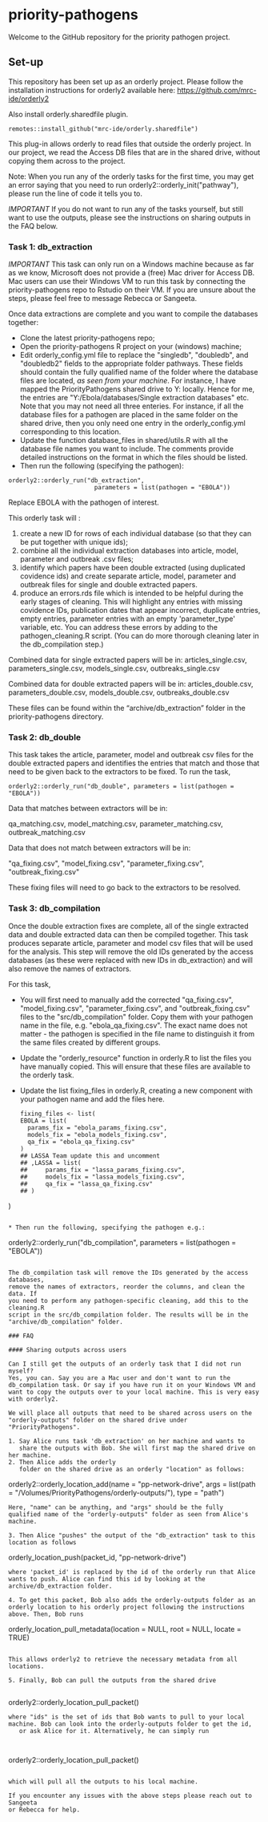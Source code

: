 # priority-pathogens
Welcome to the GitHub repository for the priority pathogen project.

## Set-up

This repository has been set up as an orderly project. Please follow the 
installation instructions for orderly2 available here: 
https://github.com/mrc-ide/orderly2


Also install orderly.sharedfile plugin.

``` 
remotes::install_github("mrc-ide/orderly.sharedfile") 

```

This plug-in allows orderly to read files that outside the orderly
project. In our project, we read the Access DB files that are in the
shared drive, without copying them across to the project.

Note: When you run any of the orderly tasks for the first time, you may get an
error saying that you need to run orderly2::orderly_init("pathway"), please run
the line of code it tells you to.

*IMPORTANT* If you do not want to run any of the tasks yourself, but
still want to use the outputs, please see the instructions on sharing
outputs in the FAQ below. 

### Task 1: db_extraction

*IMPORTANT* This task can only run on a Windows machine because as far
as we know, Microsoft does not provide a (free) Mac driver for 
Access DB. Mac users can use their Windows VM to run this task by
connecting the priority-pathogens repo to Rstudio on their VM. If you
are unsure about the steps, please feel free to message Rebecca or
Sangeeta. 

Once data extractions are complete and you want to compile the databases together:
* Clone the latest priority-pathogens repo;
* Open the priority-pathogens R project on your (windows) machine;
* Edit orderly_config.yml file to replace the "singledb", "doubledb", and 
"doubledb2" fields to the appropriate folder pathways. These fields should 
contain the fully qualified name of the folder where the database files are 
located, *as seen from your machine*. For instance, I have mapped the 
PriorityPathogens shared drive to Y: locally. Hence for me, the entries are 
"Y:/Ebola/databases/Single extraction databases" etc. Note that you
may not need all three enteries. For instance, if all the database
files for a pathogen are placed in the same folder on the shared
drive, then you only need one entry in the orderly_config.yml
corresponding to this location.
* Update the function database_files in shared/utils.R with all the database file names you want to
  include. The comments provide detailed instructions on the format in
  which the files should be listed.
* Then run the following (specifying the pathogen):

```
orderly2::orderly_run("db_extraction",
                        parameters = list(pathogen = "EBOLA"))
```
Replace EBOLA with the pathogen of interest.

This orderly task will :

1. create a new ID for rows of each individual database (so that they
can be put together with unique ids);
2. combine all the individual extraction databases into article,
model, parameter and outbreak .csv files;
3. identify which papers have been double extracted (using duplicated
covidence ids) and create separate article, model, parameter and outbreak files
for single and double extracted papers.
4. produce an errors.rds file which is intended to be helpful during the early
stages of cleaning. This will highlight any entries with missing covidence IDs,
publication dates that appear incorrect, duplicate entries, empty entries,
parameter entries with an empty 'parameter_type' variable, etc. You can address
these errors by adding to the pathogen_cleaning.R script. (You can do more thorough
cleaning later in the db_compilation step.)

Combined data for single extracted papers will be in:
articles_single.csv, parameters_single.csv, models_single.csv, outbreaks_single.csv

Combined data for double extracted papers will be in:
articles_double.csv, parameters_double.csv, models_double.csv, outbreaks_double.csv

These files can be found within the “archive/db_extraction” folder in the 
priority-pathogens directory. 


### Task 2: db_double

This task takes the article, parameter, model and outbreak csv files for the 
double extracted papers and identifies the entries that match and those that 
need to be given back to the extractors to be fixed. To run the task, 

```
orderly2::orderly_run("db_double", parameters = list(pathogen = "EBOLA"))
```
Data that matches between extractors will be in:

qa_matching.csv, model_matching.csv, parameter_matching.csv, outbreak_matching.csv

Data that does not match between extractors will be in:

"qa_fixing.csv", "model_fixing.csv", "parameter_fixing.csv", "outbreak_fixing.csv"

These fixing files will need to go back to the extractors to be resolved.

### Task 3: db_compilation

Once the double extraction fixes are complete, all of the single extracted data
and double extracted data can then be compiled together. This task produces
separate article, parameter and model csv files that will be used for the 
analysis. This step will remove the old IDs generated by the access databases 
(as these were replaced with new IDs in db_extraction) and will also remove the 
names of extractors.

For this task, 

* You will first need to manually add the corrected "qa_fixing.csv", "model_fixing.csv",
"parameter_fixing.csv", and "outbreak_fixing.csv" files to the "src/db_compilation"
folder. Copy them with your pathogen name in the file,
e.g. "ebola_qa_fixing.csv". The exact name does not matter - 
the pathogen is specified in the file name to distinguish it from
the same files created by different groups. 
* Update the "orderly_resource" function in orderly.R to list the files you have
manually copied. This will ensure that these files are available to
the orderly task.
* Update the list fixing_files in orderly.R, creating a new component
  with your pathogen name and add the files here. 
  
  ```
  fixing_files <- list(
  EBOLA = list(
    params_fix = "ebola_params_fixing.csv",
    models_fix = "ebola_models_fixing.csv",
    qa_fix = "ebola_qa_fixing.csv"
  )
  ## LASSA Team update this and uncomment
  ## ,LASSA = list(
  ##     params_fix = "lassa_params_fixing.csv",
  ##     models_fix = "lassa_models_fixing.csv",
  ##     qa_fix = "lassa_qa_fixing.csv"
  ## )
)
  ```
  
* Then run the following, specifying the pathogen e.g.:

```
orderly2::orderly_run("db_compilation", parameters = list(pathogen = "EBOLA"))
```

The db_compilation task will remove the IDs generated by the access databases,
remove the names of extractors, reorder the columns, and clean the data. If
you need to perform any pathogen-specific cleaning, add this to the cleaning.R
script in the src/db_compilation folder. The results will be in the 
"archive/db_compilation" folder.

### FAQ

#### Sharing outputs across users

Can I still get the outputs of an orderly task that I did not run myself?
Yes, you can. Say you are a Mac user and don't want to run the
db_compilation task. Or say if you have run it on your Windows VM and
want to copy the outputs over to your local machine. This is very easy
with orderly2. 

We will place all outputs that need to be shared across users on the
"orderly-outputs" folder on the shared drive under
"PriorityPathogens".

1. Say Alice runs task 'db_extraction' on her machine and wants to
   share the outputs with Bob. She will first map the shared drive on her machine.
2. Then Alice adds the orderly
   folder on the shared drive as an orderly "location" as follows:
   ``` 
   orderly2::orderly_location_add(name = "pp-network-drive", args
   = list(path = "/Volumes/PriorityPathogens/orderly-outputs/"), type =
   "path")
   ```
Here, "name" can be anything, and "args" should be the fully
   qualified name of the "orderly-outputs" folder as seen from Alice's machine.
   
3. Then Alice "pushes" the output of the "db_extraction" task to this
location as follows
```
orderly_location_push(packet_id, "pp-network-drive")
```
where 'packet_id' is replaced by the id of the orderly run that Alice
wants to push. Alice can find this id by looking at the
archive/db_extraction folder.

4. To get this packet, Bob also adds the orderly-outputs folder as an
orderly location to his orderly project following the instructions
above. Then, Bob runs

```
orderly_location_pull_metadata(location = NULL, root = NULL, locate = TRUE)
```

This allows orderly2 to retrieve the necessary metadata from all
locations.

5. Finally, Bob can pull the outputs from the shared drive
   
```
orderly2::orderly_location_pull_packet(<ids>)
```
where "ids" is the set of ids that Bob wants to pull to your local
machine. Bob can look into the orderly-outputs folder to get the id,
   or ask Alice for it. Alternatively, he can simply run 

   
```
orderly2::orderly_location_pull_packet()
```

which will pull all the outputs to his local machine.

If you encounter any issues with the above steps please reach out to Sangeeta
or Rebecca for help.
